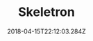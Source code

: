 ---
path: "/skeletron"
date: "2018-04-15T22:12:03.284Z"
title: "Skeletron"
tags: ["Machine Learning", "Tools"]
thumbnail: "https://i.imgur.com/NgmLuAP.gif"
cover: ""
embed: '<iframe width="100%" height="500" src="https://www.youtube.com/embed/l_owi316cE8?rel=0&amp;controls=0&amp;showinfo=0" frameborder="0" allow="autoplay; encrypted-media" allowfullscreen></iframe>'
about: "Skeletron is a system that predicts joints and human skeleton position from real-time video taken by any RGB camera, such as a webcam. The system sends the data about the position of the human body to Unity, a 3D game development engine, to allow engineers, artists, and creative technologists to use it to develop digital experiences.

Skeletron was developed thanks and as a part of NYU ITP Xstory grant (Experiments in Storytelling)."
links: [['Presskit', 'https://drive.google.com/drive/folders/18uzf-grMetd9bZPNMHDNs7IZWZHNFmKY']]
components: [['code', 'C#, HLSL Python'], ['software', 'Unity3D'], ['3d', 'Tensorflow']]
credits: 'Developed with <a target="_blank" href="https://drorayalon.com">Dror Ayalon</a>. <br />Attribution:
VNect ML Model
VNect TensorFlow Port'
press: [['The Next Web', 'https://thenextweb.com/artificial-intelligence/2018/01/30/programmers-use-tensorflow-ai-to-turn-any-webcam-into-microsoft-kinect/'], ['Tech Radar', 'https://www.techradar.com/news/ai-developers-can-turn-any-webcam-into-a-kinect'], ['GeekTime', 'https://www.geektime.co.il/developers-create-kinect-with-tensorflow-and-webcam/'], ['Android Headlines', 'https://www.androidheadlines.com/2018/01/tensorflow-unity-turn-webcams-into-ai-powered-ar-systems.html'], ['FossBytes', 'https://fossbytes.com/programmers-transform-a-10-webcam-into-microsoft-kinect/']]
excerpt: "Predict joints and human skeleton position from real-time video."
---